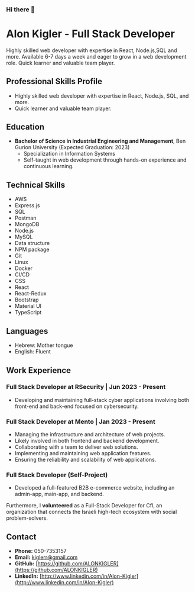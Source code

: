 ### Hi there 👋

# Alon Kigler - Full Stack Developer
Highly skilled web developer with expertise in React, Node.js,SQL and more. Available 6-7 days a week and eager to grow in a web development role. Quick learner and valuable team player.

## Professional Skills Profile
- Highly skilled web developer with expertise in React, Node.js, SQL, and more.
- Quick learner and valuable team player.

## Education
- **Bachelor of Science in Industrial Engineering and Management**, Ben Gurion University (Expected Graduation: 2023)
  - Specialization in Information Systems
  - Self-taught in web development through hands-on experience and continuous learning.

## Technical Skills
- AWS
- Express.js
- SQL
- Postman
- MongoDB
- Node.js
- MySQL
- Data structure
- NPM package
- Git 
- Linux
- Docker
- CI/CD
- CSS
- React
- React-Redux
- Bootstrap
- Material UI
- TypeScript

## Languages
- Hebrew: Mother tongue
- English: Fluent

## Work Experience
### Full Stack Developer at RSecurity | Jun 2023 - Present
- Developing and maintaining full-stack cyber applications involving both front-end and back-end focused on cybersecurity.

### Full Stack Developer at Mento | Jan 2023 - Present
- Managing the infrastructure and architecture of web projects.
- Likely involved in both frontend and backend development.
- Collaborating with a team to deliver web solutions.
- Implementing and maintaining web application features.
- Ensuring the reliability and scalability of web applications.

### Full Stack Developer (Self-Project)
- Developed a full-featured B2B e-commerce website, including an admin-app, main-app, and backend.

Furthermore, I **volunteered** as a Full-Stack Developer for CfI, an organization that connects the Israeli high-tech ecosystem with social problem-solvers.

## Contact
- **Phone:** 050-7353157
- **Email:** kiglerr@gmail.com
- **GitHub:** [https://github.com/ALONKIGLER](https://github.com/ALONKIGLER)
- **LinkedIn:** [http://www.linkedin.com/in/Alon-Kigler](http://www.linkedin.com/in/Alon-Kigler)
